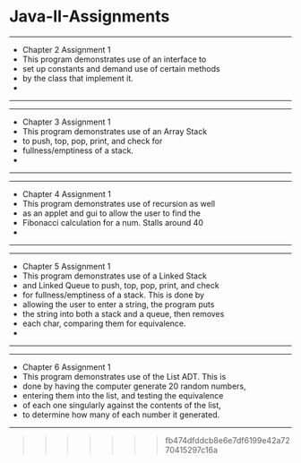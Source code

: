 # Java-II-Assignments
 * ***********************************************
 * Chapter 2 Assignment 1
 * This program demonstrates use of an interface to 
 * set up constants and demand use of certain methods
 * by the class that implement it.
 * 
 * ***********************************************

 * ***************************************************
 * Chapter 3 Assignment 1
 * This program demonstrates use of an Array Stack
 * to push, top, pop, print, and check for 
 * fullness/emptiness of a stack.
 * 
 * ***************************************************
 
 * ***********************************************
 * Chapter 4 Assignment 1
 * This program demonstrates use of recursion as well
 * as an applet and gui  to allow the user to find the 
 * Fibonacci calculation for a num. Stalls around 40 
 *  
 * ***********************************************

 * ***************************************************
 * Chapter 5 Assignment 1
 * This program demonstrates use of a Linked Stack
 * and Linked Queue to push, top, pop, print, and check
 * for fullness/emptiness of a stack. This is done by 
 * allowing the user to enter a string, the program puts 
 * the string into both a stack and a queue, then removes 
 * each char, comparing them for equivalence. 
 * 
 * ***************************************************

 * ***************************************************
 * Chapter 6 Assignment 1
 * This program demonstrates use of the List ADT. This is 
 * done by having the computer generate 20 random numbers, 
 * entering them into the list, and testing the equivalence 
 * of each one singularly against the contents of the list,
 * to determine how many of each number it generated.
 * ***************************************************
>>>>>>> fb474dfddcb8e6e7df6199e42a7270415297c16a
